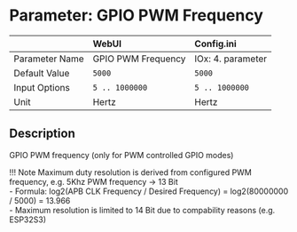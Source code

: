 # Parameter: GPIO PWM Frequency

|                   | WebUI               | Config.ini
|:---               |:---                 |:----
| Parameter Name    | GPIO PWM Frequency  | IOx: 4. parameter
| Default Value     | `5000`              | `5000`
| Input Options     | `5 .. 1000000`      | `5 .. 1000000`
| Unit              | Hertz               | Hertz



## Description

GPIO PWM frequency (only for PWM controlled GPIO modes)


!!! Note
    Maximum duty resolution is derived from configured PWM frequency, e.g. 5Khz PWM frequency -> 13 Bit<br>
    - Formula: log2(APB CLK Frequency / Desired Frequency) = log2(80000000 / 5000) = 13.966<br>
    - Maximum resolution is limited to 14 Bit due to compability reasons (e.g. ESP32S3)